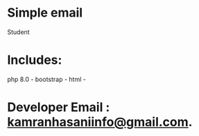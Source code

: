 # Simple email
Student
# Includes:
php 8.0 -
bootstrap -
html -
# Developer Email : kamranhasaniinfo@gmail.com.

